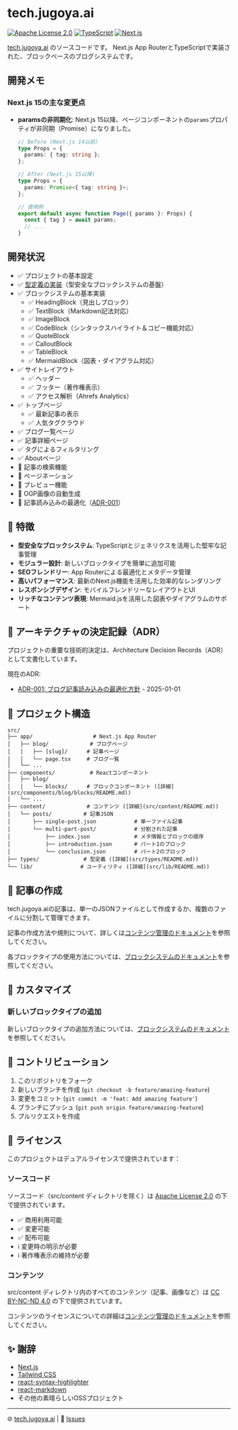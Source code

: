 # tech.jugoya.ai

[![Apache License 2.0](https://img.shields.io/badge/License-Apache%202.0-blue.svg)](https://opensource.org/licenses/Apache-2.0)
[![TypeScript](https://img.shields.io/badge/TypeScript-5.0-blue)](https://www.typescriptlang.org/)
[![Next.js](https://img.shields.io/badge/Next.js-15.1-black)](https://nextjs.org/)

[tech.jugoya.ai](https://tech.jugoya.ai) のソースコードです。
Next.js App RouterとTypeScriptで実装された、ブロックベースのブログシステムです。

## 開発メモ

### Next.js 15の主な変更点

- **paramsの非同期化**: Next.js 15以降、ページコンポーネントの`params`プロパティが非同期（Promise）になりました。
  ```typescript
  // Before (Next.js 14以前)
  type Props = {
    params: { tag: string };
  };

  // After (Next.js 15以降)
  type Props = {
    params: Promise<{ tag: string }>;
  };

  // 使用例
  export default async function Page({ params }: Props) {
    const { tag } = await params;
    // ... 
  }
  ```

## 開発状況

- ✅ プロジェクトの基本設定
- ✅ [型定義の実装](src/types/README.md)（型安全なブロックシステムの基盤）
- ✅ ブロックシステムの基本実装
  - ✅ HeadingBlock（見出しブロック）
  - ✅ TextBlock（Markdown記法対応）
  - ✅ ImageBlock
  - ✅ CodeBlock（シンタックスハイライト＆コピー機能対応）
  - ✅ QuoteBlock
  - ✅ CalloutBlock
  - ✅ TableBlock
  - ✅ MermaidBlock（図表・ダイアグラム対応）
- ✅ サイトレイアウト
  - ✅ ヘッダー
  - ✅ フッター（著作権表示）
  - ✅ アクセス解析（Ahrefs Analytics）
- ✅ トップページ
  - ✅ 最新記事の表示
  - ✅ 人気タグクラウド
- ✅ ブログ一覧ページ
- ✅ 記事詳細ページ
- ✅ タグによるフィルタリング
- ✅ Aboutページ
- 🚧 記事の検索機能
- 🚧 ページネーション
- 🚧 プレビュー機能
- 🚧 OGP画像の自動生成
- 🚧 記事読み込みの最適化（[ADR-001](docs/adr/001-blog-content-loading-optimization.md)）

## 🌟 特徴

- **型安全なブロックシステム**: TypeScriptとジェネリクスを活用した堅牢な記事管理
- **モジュラー設計**: 新しいブロックタイプを簡単に追加可能
- **SEOフレンドリー**: App Routerによる最適化とメタデータ管理
- **高いパフォーマンス**: 最新のNext.js機能を活用した効率的なレンダリング
- **レスポンシブデザイン**: モバイルフレンドリーなレイアウトとUI
- **リッチなコンテンツ表現**: Mermaid.jsを活用した図表やダイアグラムのサポート

## 📜 アーキテクチャの決定記録（ADR）

プロジェクトの重要な技術的決定は、Architecture Decision Records（ADR）として文書化しています。

現在のADR:
- [ADR-001: ブログ記事読み込みの最適化方針](docs/adr/001-blog-content-loading-optimization.md) - 2025-01-01

## 📂 プロジェクト構造

```
src/
├── app/                   # Next.js App Router
│   ├── blog/             # ブログページ
│   │   ├── [slug]/      # 記事ページ
│   │   └── page.tsx     # ブログ一覧
│   └── ...
├── components/           # Reactコンポーネント
│   ├── blog/
│   │   └── blocks/      # ブロックコンポーネント ([詳細](src/components/blog/blocks/README.md))
│   └── ...
├── content/             # コンテンツ ([詳細](src/content/README.md))
│   └── posts/          # 記事JSON
│       ├── single-post.json            # 単一ファイル記事
│       └── multi-part-post/            # 分割された記事
│           ├── index.json              # メタ情報とブロックの順序
│           ├── introduction.json       # パート1のブロック
│           └── conclusion.json         # パート2のブロック
├── types/              # 型定義 ([詳細](src/types/README.md))
└── lib/               # ユーティリティ ([詳細](src/lib/README.md))
```

## 📝 記事の作成

tech.jugoya.aiの記事は、単一のJSONファイルとして作成するか、複数のファイルに分割して管理できます。

記事の作成方法や規則について、詳しくは[コンテンツ管理のドキュメント](src/content/README.md)を参照してください。

各ブロックタイプの使用方法については、[ブロックシステムのドキュメント](src/components/blog/blocks/README.md)を参照してください。

## 🧩 カスタマイズ

### 新しいブロックタイプの追加

新しいブロックタイプの追加方法については、[ブロックシステムのドキュメント](src/components/blog/blocks/README.md#新しいブロックタイプの追加方法)を参照してください。

## 🤝 コントリビューション

1. このリポジトリをフォーク
2. 新しいブランチを作成 (`git checkout -b feature/amazing-feature`)
3. 変更をコミット (`git commit -m 'feat: Add amazing feature'`)
4. ブランチにプッシュ (`git push origin feature/amazing-feature`)
5. プルリクエストを作成

## 📜 ライセンス

このプロジェクトはデュアルライセンスで提供されています：

### ソースコード

ソースコード（src/content ディレクトリを除く）は [Apache License 2.0](LICENSE) の下で提供されています。

- ✅ 商用利用可能
- ✅ 変更可能
- ✅ 配布可能
- ℹ️ 変更時の明示が必要
- ℹ️ 著作権表示の維持が必要

### コンテンツ

src/content ディレクトリ内のすべてのコンテンツ（記事、画像など）は [CC BY-NC-ND 4.0](https://creativecommons.org/licenses/by-nc-nd/4.0/) の下で提供されています。

コンテンツのライセンスについての詳細は[コンテンツ管理のドキュメント](src/content/README.md#ライセンス)を参照してください。

## ✨ 謝辞

- [Next.js](https://nextjs.org/)
- [Tailwind CSS](https://tailwindcss.com/)
- [react-syntax-highlighter](https://github.com/react-syntax-highlighter/react-syntax-highlighter)
- [react-markdown](https://github.com/remarkjs/react-markdown)
- その他の素晴らしいOSSプロジェクト

---

🌐 [tech.jugoya.ai](https://tech.jugoya.ai) | 📧 [Issues](https://github.com/yonaka15/tech-jugoya-ai/issues)